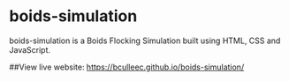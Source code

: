 # boids-simulation

boids-simulation is a Boids Flocking Simulation built using HTML, CSS and JavaScript.

##View live website: https://bculleec.github.io/boids-simulation/
